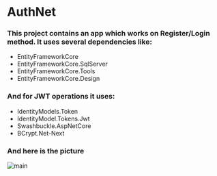 # AuthNet

<h3>This project contains an app which works on Register/Login method. It uses several dependencies like: </h3>

<ul>
  <li>EntityFrameworkCore</li>
  <li>EntityFrameworkCore.SqlServer</li>
  <li>EntityFrameworkCore.Tools</li>
  <li>EntityFrameworkCore.Design</li>
</ul>

<h3>And for JWT operations it uses: </h3>

<ul>
  <li>IdentityModels.Token</li>
  <li>IdentityModel.Tokens.Jwt</li>
  <li>Swashbuckle.AspNetCore</li>
  <li>BCrypt.Net-Next</li>
</ul>

<h3>And here is the picture </h3>

![main](https://user-images.githubusercontent.com/110688067/229288940-8cbfe6ef-677e-40ca-9bf1-09fcaa6bf2f3.png)
